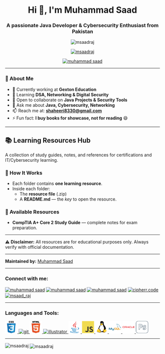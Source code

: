 <h1 align="center">Hi 👋, I'm Muhammad Saad</h1>
<h3 align="center">A passionate Java Developer & Cybersecurity Enthusiast from Pakistan</h3>

<p align="center">
  <img src="https://komarev.com/ghpvc/?username=msaadraj&label=Profile%20views&color=0e75b6&style=flat" alt="msaadraj" />
</p>

<p align="center">
  <a href="https://github.com/ryo-ma/github-profile-trophy">
    <img src="https://github-profile-trophy.vercel.app/?username=msaadraj" alt="msaadraj" />
  </a>
</p>

<p align="center">
  <a href="https://twitter.com/muhammad saad" target="_blank">
    <img src="https://img.shields.io/twitter/follow/muhammad saad?logo=twitter&style=for-the-badge" alt="muhammad saad" />
  </a>
</p>

---

### 🚀 About Me
- 🔭 Currently working at **Gexton Education**
- 🌱 Learning **DSA, Networking & Digital Security**
- 👯 Open to collaborate on **Java Projects & Security Tools**
- 💬 Ask me about **Java, Cybersecurity, Networking**
- 📫 Reach me at: **shaheeri8330@gmail.com**
- ⚡ Fun fact: **I buy books for showcase, not for reading** 😄

---

## 📚 Learning Resources Hub
A collection of study guides, notes, and references for certifications and IT/Cybersecurity learning.

### 📂 How It Works
- Each folder contains **one learning resource**.
- Inside each folder:
  - The **resource file** (.zip)
  - A **README.md** — the *key* to open the resource.

### 📌 Available Resources
- **CompTIA A+ Core 2 Study Guide** — complete notes for exam preparation.

---

⚠️ **Disclaimer:** All resources are for educational purposes only. Always verify with official documentation.

---

**Maintained by:** [Muhammad Saad](https://github.com/msaadraj)

---

<h3 align="left">Connect with me:</h3>
<p align="left">
<a href="https://twitter.com/muhammad saad" target="blank"><img align="center" src="https://raw.githubusercontent.com/rahuldkjain/github-profile-readme-generator/master/src/images/icons/Social/twitter.svg" alt="muhammad saad" height="30" width="40" /></a>
<a href="https://linkedin.com/in/muhammad saad" target="blank"><img align="center" src="https://raw.githubusercontent.com/rahuldkjain/github-profile-readme-generator/master/src/images/icons/Social/linked-in-alt.svg" alt="muhammad saad" height="30" width="40" /></a>
<a href="https://fb.com/muhammad saad" target="blank"><img align="center" src="https://raw.githubusercontent.com/rahuldkjain/github-profile-readme-generator/master/src/images/icons/Social/facebook.svg" alt="muhammad saad" height="30" width="40" /></a>
<a href="https://instagram.com/cipherr.code" target="blank"><img align="center" src="https://raw.githubusercontent.com/rahuldkjain/github-profile-readme-generator/master/src/images/icons/Social/instagram.svg" alt="cipherr.code" height="30" width="40" /></a>
<a href="https://www.leetcode.com/msaad_raj" target="blank"><img align="center" src="https://raw.githubusercontent.com/rahuldkjain/github-profile-readme-generator/master/src/images/icons/Social/leet-code.svg" alt="msaad_raj" height="30" width="40" /></a>
</p>

---

<h3 align="left">Languages and Tools:</h3>
<p align="left">
  <a href="https://www.w3schools.com/css/" target="_blank" rel="noreferrer">
    <img src="https://raw.githubusercontent.com/devicons/devicon/master/icons/css3/css3-original-wordmark.svg" alt="css3" width="40" height="40"/>
  </a>
  <a href="https://git-scm.com/" target="_blank" rel="noreferrer">
    <img src="https://www.vectorlogo.zone/logos/git-scm/git-scm-icon.svg" alt="git" width="40" height="40"/>
  </a>
  <a href="https://www.w3.org/html/" target="_blank" rel="noreferrer">
    <img src="https://raw.githubusercontent.com/devicons/devicon/master/icons/html5/html5-original-wordmark.svg" alt="html5" width="40" height="40"/>
  </a>
  <a href="https://www.adobe.com/in/products/illustrator.html" target="_blank" rel="noreferrer">
    <img src="https://www.vectorlogo.zone/logos/adobe_illustrator/adobe_illustrator-icon.svg" alt="illustrator" width="40" height="40"/>
  </a>
  <a href="https://www.java.com" target="_blank" rel="noreferrer">
    <img src="https://raw.githubusercontent.com/devicons/devicon/master/icons/java/java-original.svg" alt="java" width="40" height="40"/>
  </a>
  <a href="https://developer.mozilla.org/en-US/docs/Web/JavaScript" target="_blank" rel="noreferrer">
    <img src="https://raw.githubusercontent.com/devicons/devicon/master/icons/javascript/javascript-original.svg" alt="javascript" width="40" height="40"/>
  </a>
  <a href="https://www.linux.org/" target="_blank" rel="noreferrer">
    <img src="https://raw.githubusercontent.com/devicons/devicon/master/icons/linux/linux-original.svg" alt="linux" width="40" height="40"/>
  </a>
  <a href="https://www.mysql.com/" target="_blank" rel="noreferrer">
    <img src="https://raw.githubusercontent.com/devicons/devicon/master/icons/mysql/mysql-original-wordmark.svg" alt="mysql" width="40" height="40"/>
  </a>
  <a href="https://www.oracle.com/" target="_blank" rel="noreferrer">
    <img src="https://raw.githubusercontent.com/devicons/devicon/master/icons/oracle/oracle-original.svg" alt="oracle" width="40" height="40"/>
  </a>
  <a href="https://www.photoshop.com/en" target="_blank" rel="noreferrer">
    <img src="https://raw.githubusercontent.com/devicons/devicon/master/icons/photoshop/photoshop-line.svg" alt="photoshop" width="40" height="40"/>
  </a>
</p>

---

<p><img align="left" src="https://github-readme-stats.vercel.app/api/top-langs?username=msaadraj&show_icons=true&locale=en&layout=compact" alt="msaadraj" /></p>

<p>&nbsp;<img align="center" src="https://github-readme-stats.vercel.app/api?username=msaadraj&show_icons=true&locale=en" alt="msaadraj" /></p>
